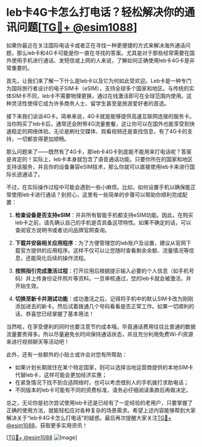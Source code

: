 # leb卡4G卡怎么打电话？轻松解决你的通讯问题[[TG💪+ @esim1088](https://t.me/s/esim1088)]

如果你最近在关注国际电话卡或者正在寻找一种更便捷的方式来解决海外通话问题，那么leb卡和4G卡可能是你一直在寻找的答案。尤其是对于那些经常需要在国外使用手机进行通话、发短信或上网的人来说，了解如何正确使用leb卡4G卡是非常重要的。

首先，让我们来了解一下什么是leb卡以及它为何如此受欢迎。Leb卡是一种专门为国际旅行者设计的电子SIM卡（eSIM），支持全球多个国家和地区。与传统的实体SIM卡不同，leb卡不需要物理更换，通过在线激活即可在全球范围内使用。这种灵活性使得它成为许多商务人士、留学生甚至是旅游爱好者的首选。

接下来我们谈谈4G卡。简单来说，4G卡就是能够提供高速互联网连接的服务卡。当你购买了leb卡后，通常还会附带4G流量套餐，这让你可以在国外也能享受到快速稳定的网络体验。无论是刷社交媒体、观看视频还是查找信息，有了4G卡的支持，一切都变得更加顺畅。

那么问题来了——既然有了4G卡，那leb卡4G卡到底能不能用来打电话呢？答案是肯定的！实际上，leb卡本身就包含了语音通话功能。只要你所在的国家和地区支持该服务，并且你的设备兼容eSIM技术，那么你就可以直接使用leb卡来进行国际长途通话了。

不过，在实际操作过程中可能会遇到一些小麻烦。比如，如何设置手机以确保能正常使用leb卡进行通话？别担心，这里有一些简单的步骤可以帮助你顺利完成配置：

1. **检查设备是否支持eSIM**：并非所有智能手机都支持eSIM功能。因此，在购买leb卡之前，请先确认自己的手机是否具备这项特性。如果不确定的话，可以查阅官方说明书或者访问品牌官网查询。
   
2. **下载并安装相关应用程序**：为了方便管理您的leb账户及设置，建议从官网下载官方提供的应用程序。这样不仅可以让您随时查看剩余余额、流量情况等信息，还能简化后续的操作流程。

3. **按照指引完成激活过程**：打开应用后根据提示输入必要的个人信息（如手机号码）并上传身份证件照片等资料。一旦审核通过，您的leb卡就会被激活，并开始生效。

4. **切换至新卡并测试功能**：成功激活之后，记得将手机中的默认SIM卡改为刚刚添加进去的新卡。然后试着拨通几个号码看看是否正常工作。如果一切顺利的话，恭喜您已经掌握了基本用法！

当然啦，在享受便利的同时也要注意节约成本哦。毕竟通话费用往往比普通的数据流量要贵得多。所以尽量避免长时间保持通话状态，并且充分利用免费Wi-Fi资源来进行视频聊天等活动吧！

此外，还有一些额外的小贴士或许会对您有所帮助：
- 如果计划长期居住在某个特定国家，则可以选择当地运营商提供的本地SIM卡代替leb卡，这样可能会更加经济实惠；
- 在紧急情况下找不到合适网络时，也可以考虑借别人的手机拨打求助电话；
- 不同版本的leb卡可能有不同的资费标准，请务必仔细阅读条款后再做决定。

总之，无论你是初次尝试使用leb卡还是已经有了一定经验的老用户，只要掌握了正确的使用方法，就能轻松应对各种复杂的场景需求。希望上述内容能够帮到大家解决关于“leb卡4G卡怎么打电话”的疑惑。最后再次提醒大家关注[TG💪+ @esim1088](https://t.me/s/esim1088)，获取更多实用资讯！

[[TG💪+ @esim1088](https://t.me/s/esim1088) ![Image](https://i.postimg.cc/4NQfJmqS/Snipaste-2025-05-13-00-14-12.png)]
